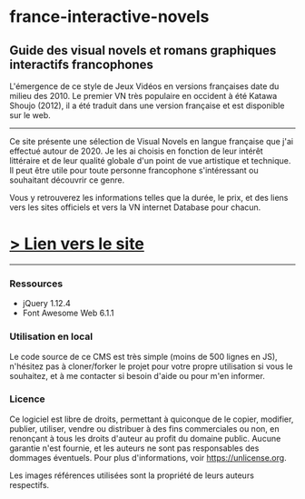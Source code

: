 # france-interactive-novels

## Guide des visual novels et romans graphiques interactifs francophones

L'émergence de ce style de Jeux Vidéos en versions françaises date du milieu des 2010. Le premier VN très populaire en occident à été Katawa Shoujo (2012), il a été traduit dans une version française et est disponible sur le web.

---

Ce site présente une sélection de Visual Novels en langue française que j'ai effectué autour de 2020. Je les ai choisis en fonction de leur intérêt littéraire et de leur qualité globale d'un point de vue artistique et technique. Il peut être utile pour toute personne francophone s'intéressant ou souhaitant découvrir ce genre.

Vous y retrouverez les informations telles que la durée, le prix, et des liens vers les sites officiels et vers la VN internet Database pour chacun.

# [> Lien vers le site](https://realjck.github.io/france-interactive-novels/)

---

### Ressources
- jQuery 1.12.4
- Font Awesome Web 6.1.1

### Utilisation en local

Le code source de ce CMS est très simple (moins de 500 lignes en JS), n'hésitez pas à cloner/forker le projet pour votre propre utilisation si vous le souhaitez, et à me contacter si besoin d'aide ou pour m'en informer.

### Licence

Ce logiciel est libre de droits, permettant à quiconque de le copier, modifier, publier, utiliser, vendre ou distribuer à des fins commerciales ou non, en renonçant à tous les droits d'auteur au profit du domaine public. Aucune garantie n'est fournie, et les auteurs ne sont pas responsables des dommages éventuels. Pour plus d'informations, voir https://unlicense.org.

Les images références utilisées sont la propriété de leurs auteurs respectifs.
